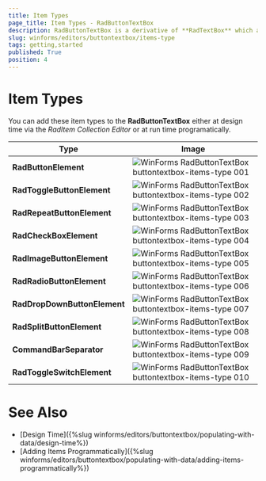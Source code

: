 ```yaml
---
title: Item Types
page_title: Item Types - RadButtonTextBox
description: RadButtonTextBox is a derivative of **RadTextBox** which allows you to embed easily button elements on the left or right side of the text box.
slug: winforms/editors/buttontextbox/items-type
tags: getting,started
published: True
position: 4
---
```


# Item Types

You can add these item types to the **RadButtonTextBox** either at design time via the *RadItem Collection Editor* or at run time programatically. 

|Type|Image
|----|----|
|**RadButtonElement**|![WinForms RadButtonTextBox buttontextbox-items-type 001](images/buttontextbox-items-type001.png)|
|**RadToggleButtonElement**|![WinForms RadButtonTextBox buttontextbox-items-type 002](images/buttontextbox-items-type002.png)|
|**RadRepeatButtonElement**|![WinForms RadButtonTextBox buttontextbox-items-type 003](images/buttontextbox-items-type003.png)|
|**RadCheckBoxElement**|![WinForms RadButtonTextBox buttontextbox-items-type 004](images/buttontextbox-items-type004.png)|
|**RadImageButtonElement**|![WinForms RadButtonTextBox buttontextbox-items-type 005](images/buttontextbox-items-type005.png)|
|**RadRadioButtonElement**|![WinForms RadButtonTextBox buttontextbox-items-type 006](images/buttontextbox-items-type006.png)|
|**RadDropDownButtonElement**|![WinForms RadButtonTextBox buttontextbox-items-type 007](images/buttontextbox-items-type007.png)|
|**RadSplitButtonElement**|![WinForms RadButtonTextBox buttontextbox-items-type 008](images/buttontextbox-items-type008.png)|
|**CommandBarSeparator**|![WinForms RadButtonTextBox buttontextbox-items-type 009](images/buttontextbox-items-type009.png)|
|**RadToggleSwitchElement**|![WinForms RadButtonTextBox buttontextbox-items-type 010](images/buttontextbox-items-type010.png)|

# See Also

* [Design Time]({%slug winforms/editors/buttontextbox/populating-with-data/design-time%})
* [Adding Items Programmatically]({%slug winforms/editors/buttontextbox/populating-with-data/adding-items-programmatically%})
